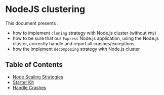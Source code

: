 # NodeJS clustering

This document presents :

* how to implement `cloning` strategy with Node.js cluster (without `PM2`)
* how to be sure that our `Express` Node.js application, using the Node.js cluster, correctly handle and report all crashes/exceptions.
* how the implement `decomposing` strategy with Node.js cluster 


## Table of Contents

* [Node Scaling Strategies](doc/node-scaling-strategies.md)
* [Starter Kit](doc/starter-kit.md)
* [Handle Crashes](doc/handle-crashes.md)
